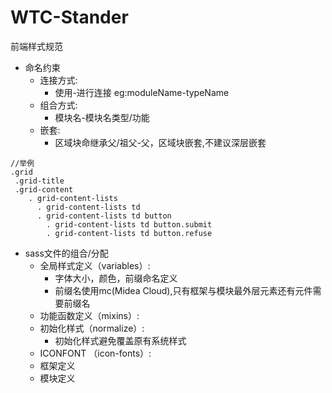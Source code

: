 # WTC-Stander
前端样式规范
* 命名约束
    * 连接方式:
        + 使用-进行连接 eg:moduleName-typeName
    * 组合方式:
        + 模块名-模块名类型/功能
    * 嵌套:
        + 区域块命继承父/祖父-父，区域块嵌套,不建议深层嵌套
````
//举例
.grid
 .grid-title
 .grid-content
    . grid-content-lists
      . grid-content-lists td
      . grid-content-lists td button
        . grid-content-lists td button.submit
        . grid-content-lists td button.refuse
````

* sass文件的组合/分配
    * 全局样式定义（variables）:  
        + 字体大小，颜色，前缀命名定义
        + 前缀名使用mc(Midea Cloud),只有框架与模块最外层元素还有元件需要前缀名    
    * 功能函数定义（mixins）:  
    * 初始化样式（normalize）:  
        + 初始化样式避免覆盖原有系统样式
    * ICONFONT （icon-fonts）:
    * 框架定义
    * 模块定义
